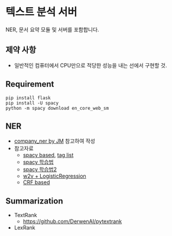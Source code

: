 # 텍스트 분석 서버
NER, 문서 요약 모듈 및 서버를 포함합니다.


## 제약 사항
- 일반적인 컴퓨터에서 CPU만으로 적당한 성능을 내는 선에서 구현할 것.


## Requirement
```
pip install flask
pip install -U spacy
python -m spacy download en_core_web_sm
```


## NER
- [company_ner by JM](https://github.com/go-some/company_ner) 참고하여 작성
- 참고자료
    - [spacy based](https://towardsdatascience.com/named-entity-recognition-with-nltk-and-spacy-8c4a7d88e7da), [tag list](https://spacy.io/api/annotation#section-named-entities)
    - [spacy 학습법](https://spacy.io/usage/examples#training-ner)
    - [spacy 학습법2](https://www.geeksforgeeks.org/python-named-entity-recognition-ner-using-spacy/)
    - [w2v + LogisticRegression](https://lovit.github.io/nlp/2019/02/16/logistic_w2v_ner/)
    - [CRF based](https://lovit.github.io/nlp/2018/06/22/crf_based_ner/)

## Summarization
- TextRank
	 - https://github.com/DerwenAI/pytextrank
- LexRank



